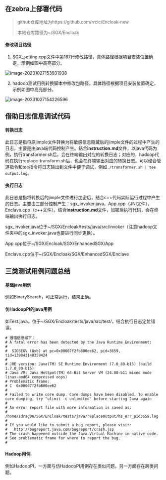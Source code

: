 ## 在zebra上部署代码

> github仓库地址为https://github.com/rrcic/Encloak-new
>
> 本地仓库路径为~/SGX/Encloak

#### 修改项目路径

1. SGX_setting.cpp文件中第167行修改路径，具体路径根据项目安装位置确定，示例如图中高亮部分。

![image-20231027153931938](D:\download\Zotero\image-20231027153931938.png)

2. hadoop测试用例转换脚本中修改包路径，具体路径根据项目安装位置确定，示例如图中高亮部分。

![image-20231027154226596](D:\download\Zotero\image-20231027154226596.png)



## 借助日志信息调试代码

#### 转换日志

此日志是指将原jimple文件转换为将敏感信息隐藏后的jimple文件的过程中产生的日志，主要是由java端代码控制产生。结合**instruction.md**文件，以java代码为例，执行transformer.sh后，会在终端输出对应的转换日志；对应的，hadoop代码在执行replace-transform.sh后，也会在终端输出对应的转换日志。可以结合管道指令和tee指令将日志输出到文件中便于调试，例如`./transformer.sh | tee output.log`。



#### 执行日志

此日志是指将转换后的jimple文件进行加密后，结合c++代码实际运行过程中产生的日志。主要由三部分控制产生：sgx_invoker.java，App.cpp（JNI文件），Enclave.cpp（c++文件）。结合**instruction.md**文件，加密后执行代码，会在终端输出执行日志。

sgx_invoker.java位于~/SGX/Encloak/tests/java/src/invoker（注意hadoop文件夹中的sgx_invoker.java也要进行同步更换）。

App.cpp位于~/SGX/Encloak/SGX/EnhancedSGX/App

Enclave.cpp位于~/SGX/Encloak/SGX/EnhancedSGX/Enclave



## 三类测试用例问题总结

#### 基础java用例

例如BinarySearch，可正常运行，结果正确。



#### 仿HadoopPI的java用例

如Test.java，位于~/SGX/Encloak/tests/java/src/test/，结合执行日志定位错误。

```
# 报错信息如下：
# A fatal error has been detected by the Java Runtime Environment:
#
#  SIGSEGV (0xb) at pc=0x00007f2fb800ee62, pid=3659, tid=139843148359424
#
# JRE version: Java(TM) SE Runtime Environment (7.0_80-b15) (build 1.7.0_80-b15)
# Java VM: Java HotSpot(TM) 64-Bit Server VM (24.80-b11 mixed mode linux-amd64 compressed oops)
# Problematic frame:
# C  0x00007f2fb800ee62
#
# Failed to write core dump. Core dumps have been disabled. To enable core dumping, try "ulimit -c unlimited" before starting Java again
#
# An error report file with more information is saved as:
# /home/sdrag0n/SGX/EnCloak/tests/java/replaceOutput/hs_err_pid3659.log
#
# If you would like to submit a bug report, please visit:
#   http://bugreport.java.com/bugreport/crash.jsp
# The crash happened outside the Java Virtual Machine in native code.
# See problematic frame for where to report the bug.
#
```



#### Hadoop用例

例如HadoopPI，一方面与仿HadoopPI用例存在类似问题，另一方面存在跨类问题。